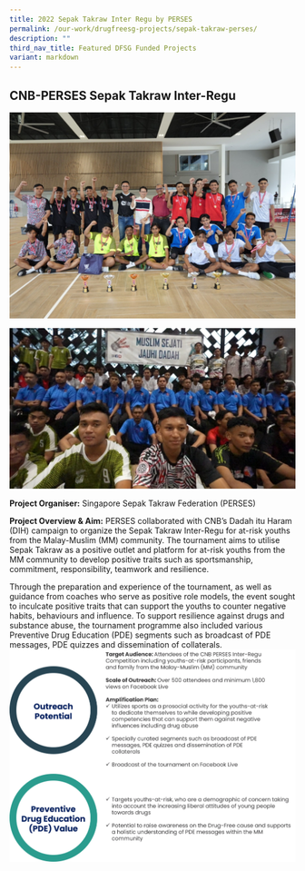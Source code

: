 ```yaml
---
title: 2022 Sepak Takraw Inter Regu by PERSES
permalink: /our-work/drugfreesg-projects/sepak-takraw-perses/
description: ""
third_nav_title: Featured DFSG Funded Projects
variant: markdown
---
```

## CNB-PERSES Sepak Takraw Inter-Regu 


![](/images/DFSG%20Projects/307838154_658796115653799_7392370159434305279_n.jpg)

![](/images/DFSG%20Projects/307764772_658796175653793_5551809164276181387_n.jpg)

      
**Project Organiser:** Singapore Sepak Takraw Federation (PERSES)

**Project Overview & Aim:**
PERSES collaborated with CNB’s Dadah itu Haram (DIH) campaign to organize the Sepak Takraw Inter-Regu for at-risk youths from the Malay-Muslim (MM) community. The tournament aims to utilise Sepak Takraw as a positive outlet and platform for at-risk youths from the MM community to develop positive traits such as sportsmanship, commitment, responsibility, teamwork and resilience.

Through the preparation and experience of the tournament, as well as guidance from coaches who serve as positive role models, the event sought to inculcate positive traits that can support the youths to counter negative habits, behaviours and influence. To support resilience against drugs and substance abuse, the tournament programme also included various Preventive Drug Education (PDE) segments such as broadcast of PDE messages, PDE quizzes and dissemination of collaterals.
![](/images/Example_of_CNB_PERSES_Inter_Regu_Competition.png)